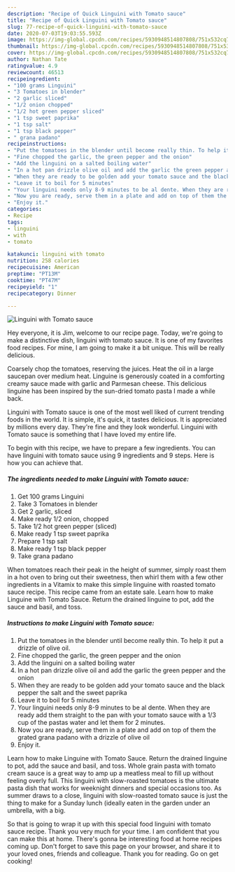 ```yaml
---
description: "Recipe of Quick Linguini with Tomato sauce"
title: "Recipe of Quick Linguini with Tomato sauce"
slug: 77-recipe-of-quick-linguini-with-tomato-sauce
date: 2020-07-03T19:03:55.593Z
image: https://img-global.cpcdn.com/recipes/5930948514807808/751x532cq70/linguini-with-tomato-sauce-recipe-main-photo.jpg
thumbnail: https://img-global.cpcdn.com/recipes/5930948514807808/751x532cq70/linguini-with-tomato-sauce-recipe-main-photo.jpg
cover: https://img-global.cpcdn.com/recipes/5930948514807808/751x532cq70/linguini-with-tomato-sauce-recipe-main-photo.jpg
author: Nathan Tate
ratingvalue: 4.9
reviewcount: 46513
recipeingredient:
- "100 grams Linguini"
- "3 Tomatoes in blender"
- "2 garlic sliced"
- "1/2 onion chopped"
- "1/2 hot green pepper sliced"
- "1 tsp sweet paprika"
- "1 tsp salt"
- "1 tsp black pepper"
- " grana padano"
recipeinstructions:
- "Put the tomatoes in the blender until become really thin. To help it put a drizzle of olive oil."
- "Fine chopped the garlic, the green pepper and the onion"
- "Add the linguini on a salted boiling water"
- "In a hot pan drizzle olive oil and add the garlic the green pepper and the onion"
- "When they are ready to be golden add your tomato sauce and the black pepper the salt and the sweet paprika"
- "Leave it to boil for 5 minutes"
- "Your linguini needs only 8-9 minutes to be al dente. When they are ready add them straight to the pan with your tomato sauce with a 1/3 cup of the pastas water and let them for 2 minutes."
- "Now you are ready, serve them in a plate and add on top of them the grated grana padano with a drizzle of olive oil"
- "Enjoy it."
categories:
- Recipe
tags:
- linguini
- with
- tomato

katakunci: linguini with tomato 
nutrition: 258 calories
recipecuisine: American
preptime: "PT13M"
cooktime: "PT47M"
recipeyield: "1"
recipecategory: Dinner

---
```



![Linguini with Tomato sauce](https://img-global.cpcdn.com/recipes/5930948514807808/751x532cq70/linguini-with-tomato-sauce-recipe-main-photo.jpg)

Hey everyone, it is Jim, welcome to our recipe page. Today, we're going to make a distinctive dish, linguini with tomato sauce. It is one of my favorites food recipes. For mine, I am going to make it a bit unique. This will be really delicious.

Coarsely chop the tomatoes, reserving the juices. Heat the oil in a large saucepan over medium heat. Linguine is generously coated in a comforting creamy sauce made with garlic and Parmesan cheese. This delicious linguine has been inspired by the sun-dried tomato pasta I made a while back.

Linguini with Tomato sauce is one of the most well liked of current trending foods in the world. It is simple, it's quick, it tastes delicious. It is appreciated by millions every day. They're fine and they look wonderful. Linguini with Tomato sauce is something that I have loved my entire life.


To begin with this recipe, we have to prepare a few ingredients. You can have linguini with tomato sauce using 9 ingredients and 9 steps. Here is how you can achieve that.

<!--inarticleads1-->

##### The ingredients needed to make Linguini with Tomato sauce:

1. Get 100 grams Linguini
1. Take 3 Tomatoes in blender
1. Get 2 garlic, sliced
1. Make ready 1/2 onion, chopped
1. Take 1/2 hot green pepper (sliced)
1. Make ready 1 tsp sweet paprika
1. Prepare 1 tsp salt
1. Make ready 1 tsp black pepper
1. Take  grana padano


When tomatoes reach their peak in the height of summer, simply roast them in a hot oven to bring out their sweetness, then whirl them with a few other ingredients in a Vitamix to make this simple linguine with roasted tomato sauce recipe. This recipe came from an estate sale. Learn how to make Linguine with Tomato Sauce. Return the drained linguine to pot, add the sauce and basil, and toss. 

<!--inarticleads2-->

##### Instructions to make Linguini with Tomato sauce:

1. Put the tomatoes in the blender until become really thin. To help it put a drizzle of olive oil.
1. Fine chopped the garlic, the green pepper and the onion
1. Add the linguini on a salted boiling water
1. In a hot pan drizzle olive oil and add the garlic the green pepper and the onion
1. When they are ready to be golden add your tomato sauce and the black pepper the salt and the sweet paprika
1. Leave it to boil for 5 minutes
1. Your linguini needs only 8-9 minutes to be al dente. When they are ready add them straight to the pan with your tomato sauce with a 1/3 cup of the pastas water and let them for 2 minutes.
1. Now you are ready, serve them in a plate and add on top of them the grated grana padano with a drizzle of olive oil
1. Enjoy it.


Learn how to make Linguine with Tomato Sauce. Return the drained linguine to pot, add the sauce and basil, and toss. Whole grain pasta with tomato cream sauce is a great way to amp up a meatless meal to fill up without feeling overly full. This linguini with slow-roasted tomatoes is the ultimate pasta dish that works for weeknight dinners and special occasions too. As summer draws to a close, linguini with slow-roasted tomato sauce is just the thing to make for a Sunday lunch (ideally eaten in the garden under an umbrella, with a big. 

So that is going to wrap it up with this special food linguini with tomato sauce recipe. Thank you very much for your time. I am confident that you can make this at home. There's gonna be interesting food at home recipes coming up. Don't forget to save this page on your browser, and share it to your loved ones, friends and colleague. Thank you for reading. Go on get cooking!
